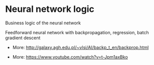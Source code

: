 # Neural network logic

Business logic of the neural network

Feedforward neural network with backpropagation, regression, batch gradient descent

- More: http://galaxy.agh.edu.pl/~vlsi/AI/backp_t_en/backprop.html

- More: https://www.youtube.com/watch?v=t-Jpm1axBko

